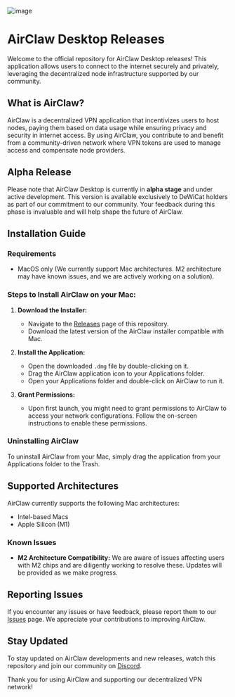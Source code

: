 ![image](https://github.com/user-attachments/assets/36efad6b-6877-481f-a56d-ebde81fa175a)


# AirClaw Desktop Releases

Welcome to the official repository for AirClaw Desktop releases! This application allows users to connect to the internet securely and privately, leveraging the decentralized node infrastructure supported by our community.

## What is AirClaw?

AirClaw is a decentralized VPN application that incentivizes users to host nodes, paying them based on data usage while ensuring privacy and security in internet access. By using AirClaw, you contribute to and benefit from a community-driven network where VPN tokens are used to manage access and compensate node providers. 

## Alpha Release

Please note that AirClaw Desktop is currently in **alpha stage** and under active development. This version is available exclusively to DeWiCat holders as part of our commitment to our community. Your feedback during this phase is invaluable and will help shape the future of AirClaw.

## Installation Guide

### Requirements
- MacOS only (We currently support Mac architectures. M2 architecture may have known issues, and we are actively working on a solution).

### Steps to Install AirClaw on your Mac:

1. **Download the Installer:**
   - Navigate to the [Releases](https://github.com/yourorganization/airclaw-desktop-releases/releases) page of this repository.
   - Download the latest version of the AirClaw installer compatible with Mac.

2. **Install the Application:**
   - Open the downloaded `.dmg` file by double-clicking on it.
   - Drag the AirClaw application icon to your Applications folder.
   - Open your Applications folder and double-click on AirClaw to run it.

3. **Grant Permissions:**
   - Upon first launch, you might need to grant permissions to AirClaw to access your network configurations. Follow the on-screen instructions to enable these permissions.

### Uninstalling AirClaw

To uninstall AirClaw from your Mac, simply drag the application from your Applications folder to the Trash.

## Supported Architectures

AirClaw currently supports the following Mac architectures:
- Intel-based Macs
- Apple Silicon (M1)

### Known Issues
- **M2 Architecture Compatibility:**
  We are aware of issues affecting users with M2 chips and are diligently working to resolve these. Updates will be provided as we make progress.

## Reporting Issues

If you encounter any issues or have feedback, please report them to our [Issues](https://github.com/yourorganization/airclaw-desktop-releases/issues) page. We appreciate your contributions to improving AirClaw.

## Stay Updated

To stay updated on AirClaw developments and new releases, watch this repository and join our community on [Discord](https://discord.gg/yourcommunitylink).

Thank you for using AirClaw and supporting our decentralized VPN network!
